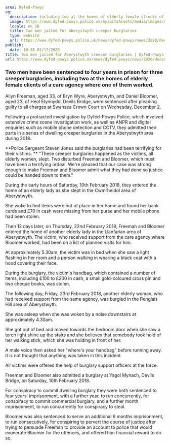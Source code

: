 ```yaml
area: Dyfed-Powys
og:
  description: including two at the homes of elderly female clients of a care agency where one of them worked.
  image: https://www.dyfed-powys.police.uk/SysSiteAssets/media/images/dyfed-powys/news/people-custody-pics-and-layouts-mispers-etc/freeman-bloomer.png?crop=(21,59,1914,1055)&amp;w=600&amp;h=300&amp;scale=both
  locale: en_GB
  title: Two men jailed for Aberystwyth creeper burglaries
  type: website
  url: https://www.dyfed-powys.police.uk/news/dyfed-powys/news/2020/december-2020/two-men-jailed-for-aberystwyth-creeper-burglaries/
publish:
  date: 16:38 03/12/2020
title: Two men jailed for Aberystwyth creeper burglaries | Dyfed-Powys Police
url: https://www.dyfed-powys.police.uk/news/dyfed-powys/news/2020/december-2020/two-men-jailed-for-aberystwyth-creeper-burglaries/
```

### Two men have been sentenced to four years in prison for three creeper burglaries, including two at the homes of elderly female clients of a care agency where one of them worked.

Allyn Freeman, aged 33, of Bryn Wyre, Aberystwyth, and Daniel Bloomer, aged 23, of Heol Elynnydd, Devils Bridge, were sentenced after pleading guilty to all charges at Swansea Crown Court on Wednesday, December 2.

Following a protracted investigation by Dyfed-Powys Police, which involved extensive crime scene investigation work, as well as ANPR and digital enquiries such as mobile phone detection and CCTV, they admitted their parts in a series of dwelling creeper burglaries in the Aberystwyth area during 2018.

**Police Sergeant Steven Jones said the burglaries had been terrifying for their victims. **
"These creeper burglaries happened as the victims, all elderly women, slept. Two disturbed Freeman and Bloomer, which must have been a terrifying ordeal. We're pleased that our case was strong enough to make Freeman and Bloomer admit what they had done so justice could be handed down to them."

During the early hours of Saturday, 10th February 2018, they entered the home of an elderly lady as she slept in the Cwmrheidol area of Aberystwyth.

She woke to find items were out of place in her home and found her bank cards and £70 in cash were missing from her purse and her mobile phone had been stolen.

Then 12 days later, on Thursday, 22nd February 2018, Freeman and Bloomer entered the home of another elderly lady in the Llanfarian area of Aberystwyth. The victim, who received support from the care agency where Bloomer worked, had been on a list of planned visits for him.

At approximately 5.30am, the victim was in bed when she saw a light flashing in her room and a person walking in wearing a black coat with a hood covering their face.

During the burglary, the victim's handbag, which contained a number of items, including £100 to £200 in cash, a small gold-coloured cross pin and two cheque books, was stolen.

The following day, Friday, 23rd February 2018, another elderly woman, who had received support from the same agency, was burgled in the Penglais Hill area of Aberystwyth.

She was asleep when she was woken by a noise downstairs at approximately 4.30am.

She got out of bed and moved towards the bedroom door when she saw a torch light shine up the stairs and she believes that somebody took hold of her walking stick, which she was holding in front of her.

 A male voice then asked her "where's your handbag" before running away. It is not thought that anything was taken in this incident.

All victims were offered the help of burglary support officers at the force.

Freeman and Bloomer also admitted a burglary at Ysgol Mynach, Devils Bridge, on Saturday, 10th February 2018.

For conspiracy to commit dwelling burglary they were both sentenced to four years' imprisonment, with a further year, to run concurrently, for conspiracy to commit commercial burglary, and a further month imprisonment, to run concurrently for conspiracy to steal.

Bloomer was also sentenced to serve an additional 6 months imprisonment, to run consecutively, for conspiring to pervert the course of justice after trying to persuade Freeman to provide an account to police that would exonerate Bloomer for the offences, and offered him financial reward to do so.

